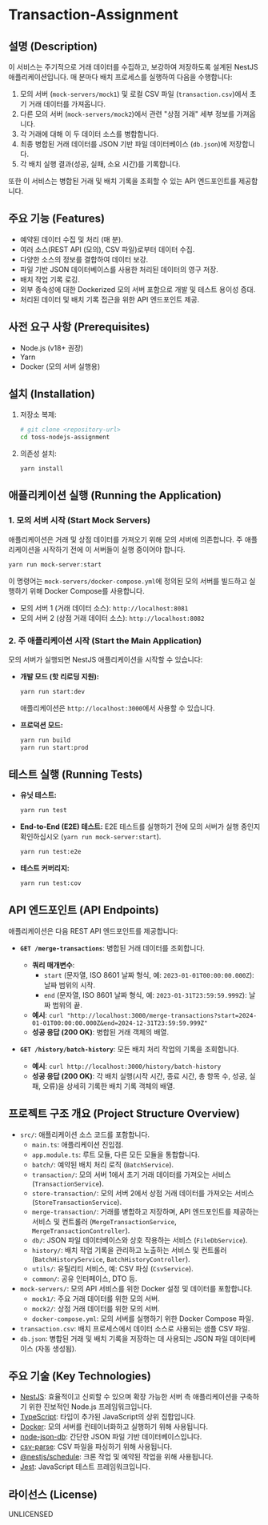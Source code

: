 # Transaction-Assignment

## 설명 (Description)

이 서비스는 주기적으로 거래 데이터를 수집하고, 보강하여 저장하도록 설계된 NestJS 애플리케이션입니다. 매 분마다 배치 프로세스를 실행하여 다음을 수행합니다:

1. 모의 서버 (`mock-servers/mock1`) 및 로컬 CSV 파일 (`transaction.csv`)에서 초기 거래 데이터를 가져옵니다.
2. 다른 모의 서버 (`mock-servers/mock2`)에서 관련 "상점 거래" 세부 정보를 가져옵니다.
3. 각 거래에 대해 이 두 데이터 소스를 병합합니다.
4. 최종 병합된 거래 데이터를 JSON 기반 파일 데이터베이스 (`db.json`)에 저장합니다.
5. 각 배치 실행 결과(성공, 실패, 소요 시간)를 기록합니다.

또한 이 서비스는 병합된 거래 및 배치 기록을 조회할 수 있는 API 엔드포인트를 제공합니다.

## 주요 기능 (Features)

- 예약된 데이터 수집 및 처리 (매 분).
- 여러 소스(REST API (모의), CSV 파일)로부터 데이터 수집.
- 다양한 소스의 정보를 결합하여 데이터 보강.
- 파일 기반 JSON 데이터베이스를 사용한 처리된 데이터의 영구 저장.
- 배치 작업 기록 로깅.
- 외부 종속성에 대한 Dockerized 모의 서버 포함으로 개발 및 테스트 용이성 증대.
- 처리된 데이터 및 배치 기록 접근을 위한 API 엔드포인트 제공.

## 사전 요구 사항 (Prerequisites)

- Node.js (v18+ 권장)
- Yarn
- Docker (모의 서버 실행용)

## 설치 (Installation)

1. 저장소 복제:
   ```bash
   # git clone <repository-url>
   cd toss-nodejs-assignment
   ```
2. 의존성 설치:
   ```bash
   yarn install
   ```

## 애플리케이션 실행 (Running the Application)

### 1. 모의 서버 시작 (Start Mock Servers)

애플리케이션은 거래 및 상점 데이터를 가져오기 위해 모의 서버에 의존합니다. 주 애플리케이션을 시작하기 전에 이 서버들이 실행 중이어야 합니다.

```bash
yarn run mock-server:start
```

이 명령어는 `mock-servers/docker-compose.yml`에 정의된 모의 서버를 빌드하고 실행하기 위해 Docker Compose를 사용합니다.

- 모의 서버 1 (거래 데이터 소스): `http://localhost:8081`
- 모의 서버 2 (상점 거래 데이터 소스): `http://localhost:8082`

### 2. 주 애플리케이션 시작 (Start the Main Application)

모의 서버가 실행되면 NestJS 애플리케이션을 시작할 수 있습니다:

- **개발 모드 (핫 리로딩 지원):**

  ```bash
  yarn run start:dev
  ```

  애플리케이션은 `http://localhost:3000`에서 사용할 수 있습니다.
- **프로덕션 모드:**

  ```bash
  yarn run build
  yarn run start:prod
  ```

## 테스트 실행 (Running Tests)

- **유닛 테스트:**

  ```bash
  yarn run test
  ```
- **End-to-End (E2E) 테스트:**
  E2E 테스트를 실행하기 전에 모의 서버가 실행 중인지 확인하십시오 (`yarn run mock-server:start`).

  ```bash
  yarn run test:e2e
  ```
- **테스트 커버리지:**

  ```bash
  yarn run test:cov
  ```

## API 엔드포인트 (API Endpoints)

애플리케이션은 다음 REST API 엔드포인트를 제공합니다:

- **`GET /merge-transactions`**: 병합된 거래 데이터를 조회합니다.

  - **쿼리 매개변수**:
    - `start` (문자열, ISO 8601 날짜 형식, 예: `2023-01-01T00:00:00.000Z`): 날짜 범위의 시작.
    - `end` (문자열, ISO 8601 날짜 형식, 예: `2023-01-31T23:59:59.999Z`): 날짜 범위의 끝.
  - **예시**: `curl "http://localhost:3000/merge-transactions?start=2024-01-01T00:00:00.000Z&end=2024-12-31T23:59:59.999Z"`
  - **성공 응답 (200 OK)**: 병합된 거래 객체의 배열.
- **`GET /history/batch-history`**: 모든 배치 처리 작업의 기록을 조회합니다.

  - **예시**: `curl http://localhost:3000/history/batch-history`
  - **성공 응답 (200 OK)**: 각 배치 실행(시작 시간, 종료 시간, 총 항목 수, 성공, 실패, 오류)을 상세히 기록한 배치 기록 객체의 배열.

## 프로젝트 구조 개요 (Project Structure Overview)

- `src/`: 애플리케이션 소스 코드를 포함합니다.
  - `main.ts`: 애플리케이션 진입점.
  - `app.module.ts`: 루트 모듈, 다른 모든 모듈을 통합합니다.
  - `batch/`: 예약된 배치 처리 로직 (`BatchService`).
  - `transaction/`: 모의 서버 1에서 초기 거래 데이터를 가져오는 서비스 (`TransactionService`).
  - `store-transaction/`: 모의 서버 2에서 상점 거래 데이터를 가져오는 서비스 (`StoreTransactionService`).
  - `merge-transaction/`: 거래를 병합하고 저장하며, API 엔드포인트를 제공하는 서비스 및 컨트롤러 (`MergeTransactionService`, `MergeTransactionController`).
  - `db/`: JSON 파일 데이터베이스와 상호 작용하는 서비스 (`FileDbService`).
  - `history/`: 배치 작업 기록을 관리하고 노출하는 서비스 및 컨트롤러 (`BatchHistoryService`, `BatchHistoryController`).
  - `utils/`: 유틸리티 서비스, 예: CSV 파싱 (`CsvService`).
  - `common/`: 공유 인터페이스, DTO 등.
- `mock-servers/`: 모의 API 서비스를 위한 Docker 설정 및 데이터를 포함합니다.
  - `mock1/`: 주요 거래 데이터를 위한 모의 서버.
  - `mock2/`: 상점 거래 데이터를 위한 모의 서버.
  - `docker-compose.yml`: 모의 서버를 실행하기 위한 Docker Compose 파일.
- `transaction.csv`: 배치 프로세스에서 데이터 소스로 사용되는 샘플 CSV 파일.
- `db.json`: 병합된 거래 및 배치 기록을 저장하는 데 사용되는 JSON 파일 데이터베이스 (자동 생성됨).

## 주요 기술 (Key Technologies)

- [NestJS](https://nestjs.com/): 효율적이고 신뢰할 수 있으며 확장 가능한 서버 측 애플리케이션을 구축하기 위한 진보적인 Node.js 프레임워크입니다.
- [TypeScript](https://www.typescriptlang.org/): 타입이 추가된 JavaScript의 상위 집합입니다.
- [Docker](https://www.docker.com/): 모의 서버를 컨테이너화하고 실행하기 위해 사용됩니다.
- [node-json-db](https://www.npmjs.com/package/node-json-db): 간단한 JSON 파일 기반 데이터베이스입니다.
- [csv-parse](https://csv.js.org/parse/): CSV 파일을 파싱하기 위해 사용됩니다.
- [@nestjs/schedule](https://docs.nestjs.com/techniques/task-scheduling): 크론 작업 및 예약된 작업을 위해 사용됩니다.
- [Jest](https://jestjs.io/): JavaScript 테스트 프레임워크입니다.

## 라이선스 (License)

UNLICENSED
